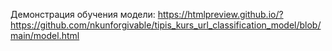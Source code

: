 Демонстрация обучения модели:
https://htmlpreview.github.io/?https://github.com/nkunforgivable/tipis_kurs_url_classification_model/blob/main/model.html
